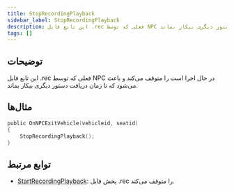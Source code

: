 ```yaml
---
title: StopRecordingPlayback
sidebar_label: StopRecordingPlayback
description: این تابع فایل .rec فعلی که توسط NPC در حال اجرا است را متوقف می‌کند و باعث می‌شود که تا زمان دریافت دستور دیگری بیکار بماند.
tags: []
---
```


## توضیحات

این تابع فایل .rec فعلی که توسط NPC در حال اجرا است را متوقف می‌کند و باعث می‌شود که تا زمان دریافت دستور دیگری بیکار بماند.


## مثال‌ها

```c
public OnNPCExitVehicle(vehicleid, seatid)
{
    StopRecordingPlayback();
}
```

## توابع مرتبط

- [StartRecordingPlayback](../functions/StartRecordingPlayback): پخش فایل .rec را متوقف می‌کند.